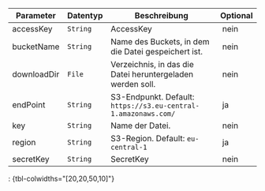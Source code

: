 Parameter | Datentyp | Beschreibung | Optional
----------|----------|-------------|-------------
accessKey | `String` | AccessKey | nein
bucketName | `String` | Name des Buckets, in dem die Datei gespeichert ist. | nein
downloadDir | `File` | Verzeichnis, in das die Datei heruntergeladen werden soll. | nein
endPoint | `String` | S3-Endpunkt. Default: `https://s3.eu-central-1.amazonaws.com/` | ja
key | `String` | Name der Datei. | nein
region | `String` | S3-Region. Default: `eu-central-1` | ja
secretKey | `String` | SecretKey | nein
: {tbl-colwidths="[20,20,50,10]"}
